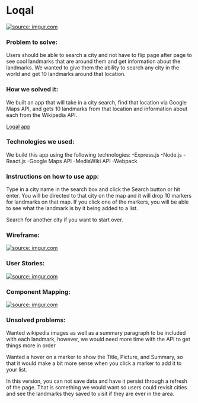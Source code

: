 <h1> Loqal </h1>

<a href="http://imgur.com/bwFbzLW"><img src="http://i.imgur.com/bwFbzLW.png" title="source: imgur.com" /></a>

<h3>Problem to solve:</h3> 

Users should be able to search a city and not have to flip page after page to see cool landmarks that are around them and get information about the landmarks. We wanted to give them the ability to search any city in the world and get 10 landmarks around that location.

<h3>How we solved it:</h3>

We built an app that will take in a city search, find that location via Google Maps API, and gets 10 landmarks from that location and information about each from the Wikipedia API.


<a href="http://loqal.herokuapp.com/">Loqal app</a>

<h3>Technologies we used:</h3>

We build this app using the following technologies:
    -Express.js
    -Node.js
    -React.js 
    -Google Maps API
    -MediaWiki API
    -Webpack

<h3>Instructions on how to use app:</h3>

Type in a city name in the search box and click the Search button or hit enter. You will be directed to that city on the map and it will drop 10 markers for landmarks on that map. If you click one of the markers, you will be able to see what the landmark is by it being added to a list.

Search for another city if you want to start over.

<h3>Wireframe:</h3>

<a href="http://imgur.com/MhGQA0D"><img src="http://i.imgur.com/MhGQA0D.png" title="source: imgur.com" /></a>

<h3>User Stories:</h3>

<a href="http://imgur.com/8T1f6L6"><img src="http://i.imgur.com/8T1f6L6.jpg" title="source: imgur.com" /></a>

<h3>Component Mapping:</h3> 

<a href="http://imgur.com/0EBCqQB"><img src="http://i.imgur.com/0EBCqQB.jpg" title="source: imgur.com" /></a>

<h3>Unsolved problems:</h3> 
    
<p>Wanted wikipedia images as well as a summary paragraph to be included with each landmark, however, we would need more time with the API to get things more in order</p>
<p>Wanted a hover on a marker to show the Title, Picture, and Summary, so that it would make a bit more sense when you click a marker to add it to your list.</p>
<p>In this version, you can not save data and have it persist through a refresh of the page. That is something we would want so users could revisit cities and see the landmarks they saved to visit if they are ever in the area.</p>
    

